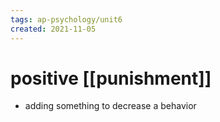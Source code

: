 ```yaml
---
tags: ap-psychology/unit6 
created: 2021-11-05
---
```


# positive [[punishment]]

- adding something to decrease a behavior 
